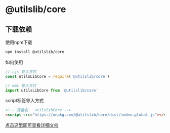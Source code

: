 # @utilslib/core

## 下载依赖
使用npm下载

```bash
npm install @utilslib/core
```

如何使用
```javascript
// cjs 导入方式
const utilsLibCore = require('@utilslib/core')

// ems 导入方式
import utilsLibCore from '@utilslib/core'
```

script标签导入方式
```html
<!-- 变量名: _utilslibCore -->
<script src="https://unpkg.com/@utilslib/core/dist/index.global.js"></script>
```

[点击这里即可查看详细文档](https://t-tuan.github.io/utilslib/index.html)
